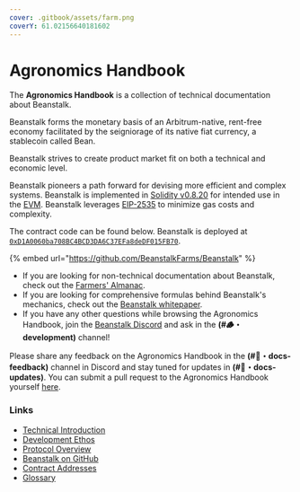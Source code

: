 ```yaml
---
cover: .gitbook/assets/farm.png
coverY: 61.02156640181602
---
```


# Agronomics Handbook

The **Agronomics Handbook** is a collection of technical documentation about Beanstalk.

Beanstalk forms the monetary basis of an Arbitrum-native, rent-free economy facilitated by the seigniorage of its native fiat currency, a stablecoin called Bean.

Beanstalk strives to create product market fit on both a technical and economic level.

Beanstalk pioneers a path forward for devising more efficient and complex systems. Beanstalk is implemented in [Solidity v0.8.20](https://docs.soliditylang.org/en/v0.8.20/) for intended use in the [EVM](https://ethereum.org/en/developers/docs/evm/). Beanstalk leverages [EIP-2535](https://eips.ethereum.org/EIPS/eip-2535) to minimize gas costs and complexity.

The contract code can be found below. Beanstalk is deployed at [`0xD1A0060ba708BC4BCD3DA6C37EFa8deDF015FB70`](https://arbiscan.io/address/0xD1A0060ba708BC4BCD3DA6C37EFa8deDF015FB70).

{% embed url="https://github.com/BeanstalkFarms/Beanstalk" %}

* If you are looking for non-technical documentation about Beanstalk, check out the [Farmers' Almanac](https://docs.bean.money/almanac).
* If you are looking for comprehensive formulas behind Beanstalk's mechanics, check out the [Beanstalk whitepaper](https://bean.money/beanstalk.pdf).
* If you have any other questions while browsing the Agronomics Handbook, join the [Beanstalk Discord](https://discord.gg/beanstalk) and ask in the **(#🪵・development)** channel!

Please share any feedback on the Agronomics Handbook in the **(#📜・docs-feedback)** channel in Discord and stay tuned for updates in **(#📜・docs-updates)**. You can submit a pull request to the Agronomics Handbook yourself [here](https://github.com/BeanstalkFarms/Agronomics-Handbook).

### Links

* [Technical Introduction](overview/introduction.md)
* [Development Ethos](overview/development-ethos.md)
* [Protocol Overview](protocol/overview.md)
* [Beanstalk on GitHub](https://github.com/BeanstalkFarms/Beanstalk)
* [Contract Addresses](https://docs.bean.money/almanac/protocol/contracts)
* [Glossary](https://docs.bean.money/almanac/protocol/glossary)
